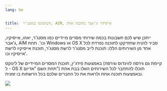 ```yaml
---
lang: he


title:  השתמשו במסנג'ר, AIM, אייסיקיו וג'אבר בתוכנה אחת 
---
```


 ייתכן שיש לכם חשבונות בכמה שירותי מסרים מיידיים כמו מסנג'ר, יאהו, אייסיקיו, ג'אבר, AIM וכו'. תחת Windows או OS X סביר להניח שתזדקקו לתוכנה נפרדת לכל אחד מן השירותים הללו: תוכנת לייב מסנג'ר לרשת מסנג'ר, תוכנת אייסיקיו לרשת אייסיקיו וכו'. 

 באמצעות פידג'ין, תוכנת המסרים המיידיים של לינוקס (קיימת גם גירסה לווינדוס וגירסה ל - OS X תחת השם "אדיום") תוכלו להתחבר לכל השירותים האלו בבת אחת ובאמצעות תוכנה אחת ולראות את כל החברים שלכם בכל הרשתות בו זמנית. 

<img src="Images/gaim_im_services.png" />





